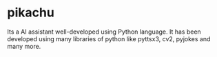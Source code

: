 # pikachu
Its a AI assistant well-developed using Python language. It has been developed using many libraries of python like pyttsx3, cv2, pyjokes and many more.
